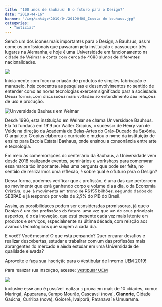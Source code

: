 ```yaml
---
title: "100 anos de Bauhaus! E o futuro para o Design?"
date: "2019-04-16"
banner: "/img/antigo/2019/04/20190408_Escola-de-bauhaus.jpg"
categories: 
  - "noticias"
---
```


Sendo um dos ícones mais importantes para o Design, a Bauhaus, assim como os profissionais que passaram pela instituição e passou por três lugares na Alemanha, e hoje é uma Universidade em funcionamento na cidade de Weimar e conta com cerca de 4080 alunos de diferentes nacionalidades.

<!--more-->

![](/img/antigo/2019/04/20190408_Escola-de-bauhaus.jpg)

Inicialmente com foco na criação de produtos de simples fabricação e manuseio, hoje concentra as pesquisas e desenvolvimentos no sentido de entender como as novas tecnologias exercem significado para a sociedade. Dessa forma, com discussões mais voltadas ao entendimento das relações de uso e produção.

![Universidade Bauhaus em Weimar](https://www.dw.com/image/16279113_303.jpg)

Desde 1996, esta instituição em Weimar se chama Universidade Bauhaus. Ela foi fundada em 1919 por Walter Gropius, o sucessor de Henry van de Velde na direção da Academia de Belas-Artes do Grão-Ducado da Saxônia. O arquiteto Gropius elaborou o currículo e mudou o nome da instituição de ensino para Escola Estatal Bauhaus, onde ensinou a consonância entre arte e tecnologia.

Em meio às comemorações do centenário da Bauhaus, a Universidade vem desde 2018 realizando eventos, seminários e workshops para comemorar essa marca tão importante. Mas uma pergunta que pode ser feita, no sentido de realizarmos uma reflexão, é sobre qual é o futuro para o Design?

Dessa forma, podemos verificar que a profissão, é uma das que pertencem ao movimento que está ganhando corpo e volume dia a dia, o da Economia Criativa, que já movimenta em trono de R$155 bilhões, segundo dados do SEBRAE e já responde por volta de 2,5% do PIB do Brasil.

Assim, as possibilidades podem ser consideradas promissoras, já que o Design é um das profissões do futuro, uma vez que um de seus principais aspectos, é o da inovação, que está presente cada vez mais latente em produtos e serviços, especialmente na última década, com relação aos avanços tecnológicos que surgem a cada dia.

E você? Você mesmo! O que está pensando? Quer encarar desafios e realizar descobertas, estudar e trabalhar com um das profissões mais abrangentes do mercado e ainda estudar em uma Universidade de qualidade elevada?

Aproveite e faça sua inscrição para o Vestibular de Inverno UEM 2019!

Para realizar sua inscrição, acesse: [Vestibular UEM](http://www.vestibular.uem.br/)

![](https://www.npd.uem.br/cvu/images/vestibular_mudou.png)

Inclusive esse ano é possível realizar a prova em mais de 10 cidades, como: Maringá, Apucarana, Campo Mourão, Cascavel (nova), **Cianorte**, Cidade Gaúcha, Curitiba (nova), Goioerê, Ivaiporã, Paranavaí e Umuarama.
